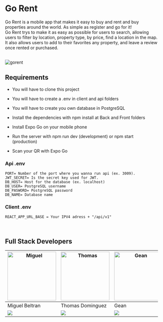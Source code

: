 <h1>Go Rent</h1>
 <p align="center">

Go Rent is a mobile app that makes it easy to buy and rent and buy properties around the world. As simple as register and go for it!
</br> 
Go Rent trys to make it as easy as possible for users to search, allowing users to filter by location, property type, by price, find a location in the map. 
</br> 
It also allows users to add to their favorites any property, and leave a review once rented or purchased.

 </br>
<img align="center" src="https://res.cloudinary.com/ddkurzft6/image/upload/v1669732004/gorent/gorent_captura_readme_huhwh2.jpg" alt="gorent"/>
 </p>

## Requirements

- You will have to clone this project

- You will have to create a .env in client and api folders

- You will have to create you own database in PostgreSQL

- Install the dependencies with npm install at Back and Front folders

- Install Expo Go on your mobile phone

- Run the server with npm run dev (development) or npm start (production)

- Scan your QR with Expo Go
  </br>

### Api .env

```
PORT= Number of the port where you wanna run api (ex. 3009).
JWT_SECRET= Is the secret key used for JWT.
DB_HOST= Host for the database (ex. localhost)
DB_USER= PostgreSQL username
DB_PASWORD= PostgreSQL password
DB_NAME= Database name
```

### Client .env

```
REACT_APP_URL_BASE = Your IPV4 adress + "/api/v1"
```

 </br>

## Full Stack Developers
<p align="center" display="flex" flexDirection="row"> 

|<img height="160" width="160" src="https://avatars.githubusercontent.com/u/55055505?s=200&v=4" alt="Miguel"/>| <img height="160" width="160" src="https://avatars.githubusercontent.com/u/90942448?s=200&v=4" alt="Thomas"/>|<img height="160" width="160" src="https://avatars.githubusercontent.com/u/88212205?s=200&v=4" alt="Gean"/>|<img height="160" width="160" src="https://avatars.githubusercontent.com/u/70654398?s=200&v=4" alt="Leandro"/>| <img height="160" width="160" src="https://avatars.githubusercontent.com/u/90948666?s=200&v=4" alt="Jesus"/>|  
|----|-----|-------|----|-----|  
|Miguel Beltran|Thomas Dominguez|Gean|Leandro Pereyra|Jesus Clemente|  
|<a href="https://www.linkedin.com/in/miguelbel00/"><img align="center" src="https://user-images.githubusercontent.com/76783198/182481396-19c89e94-f3ba-4e33-9df4-f5b7a094cf8f.svg"/></a>|<a href="https://www.linkedin.com/in/dominguezthomas/"><img align="center" src="https://user-images.githubusercontent.com/76783198/182481396-19c89e94-f3ba-4e33-9df4-f5b7a094cf8f.svg"/></a>|<a href="https://www.linkedin.com/in/gean-franco-saboya-rodr%C3%ADguez-57105724a/"><img align="center" src="https://user-images.githubusercontent.com/76783198/182481396-19c89e94-f3ba-4e33-9df4-f5b7a094cf8f.svg"/></a>|<a href="https://www.linkedin.com/in/leandro-pereyra/"><img align="center" src="https://user-images.githubusercontent.com/76783198/182481396-19c89e94-f3ba-4e33-9df4-f5b7a094cf8f.svg"/></a>|<a href="https://www.linkedin.com/in/jesus-maria-clemente-garcia/"><img align="center" src="https://user-images.githubusercontent.com/76783198/182481396-19c89e94-f3ba-4e33-9df4-f5b7a094cf8f.svg"/></a>|  


